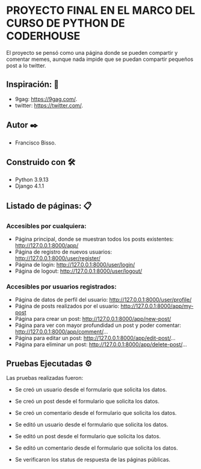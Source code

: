 # PROYECTO FINAL EN EL MARCO DEL CURSO DE PYTHON DE CODERHOUSE

El proyecto se pensó como una página donde se pueden compartir y comentar memes, aunque nada impide que se puedan compartir pequeños post a lo twitter.

## Inspiración: 🚀

-   9gag: https://9gag.com/.
-   twitter: https://twitter.com/.

## Autor ✒️

-   Francisco Bisso.

## Construido con 🛠️

-   Python 3.9.13
-   Django 4.1.1

## Listado de páginas: 📋

### Accesibles por cualquiera:

-   Página principal, donde se muestran todos los posts existentes: http://127.0.0.1:8000/app/
-   Página de registro de nuevos usuarios: http://127.0.0.1:8000/user/register/
-   Página de login: http://127.0.0.1:8000/user/login/
-   Página de logout: http://127.0.0.1:8000/user/logout/

### Accesibles por usuarios registrados:

-   Página de datos de perfil del usuario: http://127.0.0.1:8000/user/profile/
-   Página de posts realizados por el usuario: http://127.0.0.1:8000/app/my-post
-   Página para crear un post: http://127.0.0.1:8000/app/new-post/
-   Página para ver con mayor profundidad un post y poder comentar: http://127.0.0.1:8000/app/comment/...
-   Página para editar un post: http://127.0.0.1:8000/app/edit-post/...
-   Página para eliminar un post: http://127.0.0.1:8000/app/delete-post/...

## Pruebas Ejecutadas ⚙️

Las pruebas realizadas fueron:

-   Se creó un usuario desde el formulario que solicita los datos.
-   Se creó un post desde el formulario que solicita los datos.
-   Se creó un comentario desde el formulario que solicita los datos.

-   Se editó un usuario desde el formulario que solicita los datos.
-   Se editó un post desde el formulario que solicita los datos.
-   Se editó un comentario desde el formulario que solicita los datos.

-   Se verificaron los status de respuesta de las páginas públicas.
